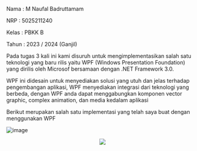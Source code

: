 Nama    : M Naufal Badruttamam

NRP     : 5025211240

Kelas   : PBKK B

Tahun   : 2023 / 2024 (Ganjil)

Pada tugas 3 kali ini kami disuruh untuk mengimplementasikan salah satu teknologi yang baru rilis yaitu WPF (Windows Presentation Foundation) yang dirilis oleh Microsof bersamaan dengan .NET Framework 3.0. 

WPF ini didesain untuk menyediakan solusi yang utuh dan jelas terhadap pengembangan aplikasi, WPF menyediakan integrasi dari teknologi yang berbeda, dengan WPF anda dapat menggabungkan komponen vector graphic, complex animation, dan media kedalam aplikasi

Berikut merupakan salah satu implementasi yang telah saya buat dengan menggunakan WPF

![image](https://github.com/Caknoooo/PBKK_Tugas_3_DashboardWPF/assets/92671053/c7823e9a-15cd-453b-b149-a0114f102be7)

<div align="center">
  <image src="https://github.com/Caknoooo/PBKK_Tugas_3_DashboardWPF/assets/92671053/8cad9f59-5538-4205-a72c-5c6273ac26a4"></image>
</div>
